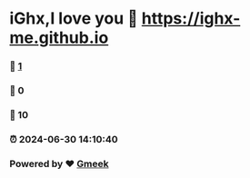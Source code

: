 # iGhx,I love you :link: https://ighx-me.github.io 
### :page_facing_up: [1](https://ighx-me.github.io/tag.html) 
### :speech_balloon: 0 
### :hibiscus: 10 
### :alarm_clock: 2024-06-30 14:10:40 
### Powered by :heart: [Gmeek](https://github.com/Meekdai/Gmeek)
